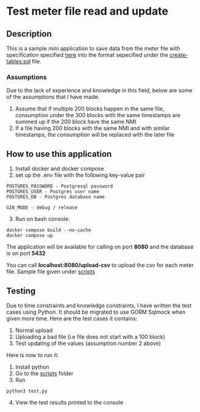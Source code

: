 # Test meter file read and update

## Description
This is a sample mini application to save data from the meter file with specification specified [here](https://aemo.com.au/-/media/files/electricity/nem/retail_and_metering/market_settlement_and_transfer_solutions/2022/mdff-specification-nem12-nem13-v25.pdf?la=en) into the format sepecified under the [create-tables.sql](https://github.com/AlvinTCH/meter-reader/blob/main/create-tables.sql) file.

### Assumptions
Due to the lack of experience and knowledge in this field, below are some of the assumptions that I have made:

1. Assume that if multiple 200 blocks happen in the same file, consumption under the 300 blocks with the same timestamps are summed up if the 200 block have the same NMI
2. If a file having 200 blocks with the same NMI and with similar timestamps, the consumption will be replaced with the later file

## How to use this application
1. Install docker and docker compose
2. set up the .env file with the following key-value pair
```
POSTGRES_PASSWORD - Postgresql password
POSTGRES_USER - Postgres user name
POSTGRES_DB - Postgres database name

GIN_MODE - debug / release
```
3. Run on bash console:
```
docker compose build --no-cache
docker compose up
```

The application will be available for calling on port **8080** and the database is on port **5432**

You can call **localhost:8080/upload-csv** to upload the csv for each meter file. Sample file given under [scripts](https://github.com/AlvinTCH/meter-reader/tree/main/scripts)

## Testing
Due to time constraints and knowledge constraints, I have written the test cases using Python. It should be migrated to use GORM Sqlmock when given more time. Here are the test cases it contains:

1. Normal upload
2. Uploading a bad file (i.e file does not start with a 100 block)
3. Test updating of the values (assumption number 2 above)

Here is now to run it:
1. Install python
2. Go to the [scripts](https://github.com/AlvinTCH/meter-reader/tree/main/scripts) folder
3. Run
```
python3 test.py
```
4. View the test results printed to the console